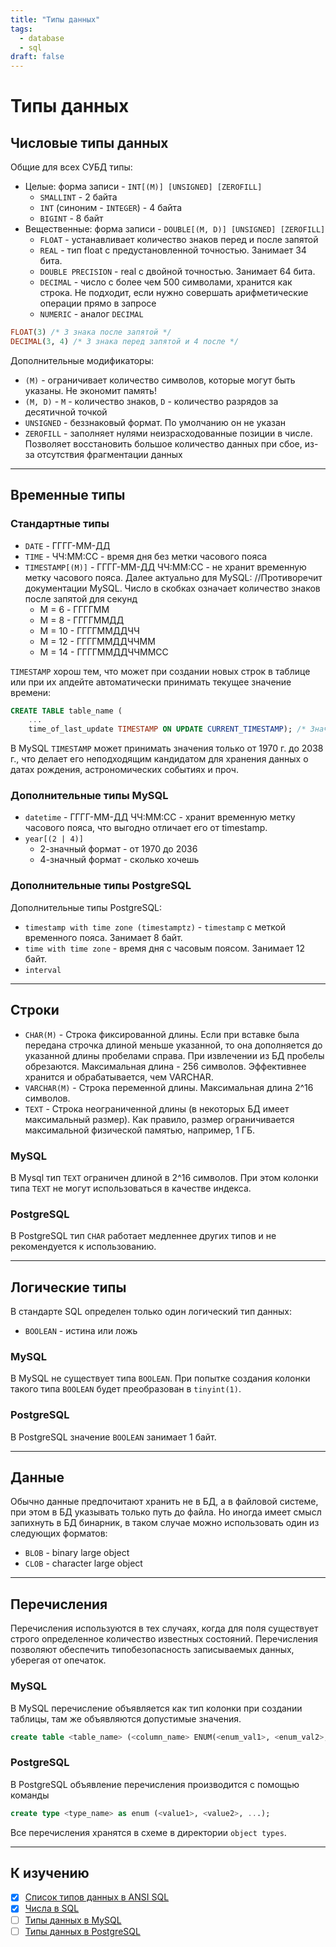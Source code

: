 ```yaml
---
title: "Типы данных"
tags:
  - database
  - sql
draft: false
---
```


# Типы данных

## Числовые типы данных

Общие для всех СУБД типы:
- Целые: форма записи - `INT[(M)] [UNSIGNED] [ZEROFILL]`
    - `SMALLINT` - 2 байта
    - `INT` (синоним - `INTEGER`) - 4 байта
    - `BIGINT` - 8 байт
- Вещественные: форма записи - `DOUBLE[(M, D)] [UNSIGNED] [ZEROFILL]`
    - `FLOAT` - устанавливает количество знаков перед и после запятой
    - `REAL` - тип float с предустановленной точностью. Занимает 34 бита.
    - `DOUBLE PRECISION` - real с двойной точностью. Занимает 64 бита.
    - `DECIMAL` - число с более чем 500 символами, хранится как строка. Не подходит, если нужно совершать арифметические операции прямо в запросе
    - `NUMERIC` - аналог `DECIMAL`

```sql
FLOAT(3) /* 3 знака после запятой */
DECIMAL(3, 4) /* 3 знака перед запятой и 4 после */
```

Дополнительные модификаторы:

- `(M)` - ограничивает количество символов, которые могут быть указаны. Не экономит память!
- `(M, D)` - `M` - количество знаков, `D` - количество разрядов за десятичной точкой
- `UNSIGNED` - беззнаковый формат. По умолчанию он не указан
- `ZEROFILL` - заполняет нулями неизрасходованные позиции в числе. Позволяет восстановить большое количество данных при сбое, из-за отсутствия фрагментации данных


---
## Временные типы

### Стандартные типы

- `DATE` - ГГГГ-ММ-ДД
- `TIME` - ЧЧ:ММ:СС - время дня без метки часового пояса
- `TIMESTAMP[(M)]` - ГГГГ-ММ-ДД ЧЧ:ММ:СС - не хранит временную метку часового пояса. Далее актуально для MySQL: //Противоречит документации MySQL. Число в скобках означает количество знаков после запятой для секунд
    - M = 6 - ГГГГММ
    - М = 8 - ГГГГММДД
    - М = 10 - ГГГГММДДЧЧ
    - М = 12 - ГГГГММДДЧЧММ
    - М = 14 - ГГГГММДДЧЧММСС

`TIMESTAMP` хорош тем, что может при создании новых строк в таблице или при их апдейте автоматически принимать текущее значение времени:
```sql
CREATE TABLE table_name (
    ...
    time_of_last_update TIMESTAMP ON UPDATE CURRENT_TIMESTAMP); /* Значение будет устанавливаться автоматически при апдейте */
```

В MySQL `TIMESTAMP` может принимать значения только от 1970 г. до 2038 г., что делает его неподходящим кандидатом для хранения данных о датах рождения, астрономических событиях и проч.


### Дополнительные типы MySQL

- `datetime` - ГГГГ-ММ-ДД ЧЧ:ММ:СС - хранит временную метку часового пояса, что выгодно отличает его от timestamp.
- `year[(2 | 4)]`
    - 2-значный формат - от 1970 до 2036
    - 4-значный формат - сколько хочешь

### Дополнительные типы PostgreSQL

Дополнительные типы PostgreSQL:

- `timestamp with time zone (timestamptz)` - `timestamp` с меткой временного пояса. Занимает 8 байт.
- `time with time zone` - время дня с часовым поясом. Занимает 12 байт.
- `interval`

---
## Строки

- `CHAR(M)` - Строка фиксированной длины. Если при вставке была передана строчка длиной меньше указанной, то она дополняется до указанной длины пробелами справа. При извлечении из БД пробелы обрезаются. Максимальная длина - 256 символов. Эффективнее хранится и обрабатывается, чем VARCHAR.
- `VARCHAR(M)` - Строка переменной длины. Максимальная длина 2^16 символов.
- `TEXT` - Строка неограниченной длины (в некоторых БД имеет максимальный размер). Как правило, размер ограничивается максимальной физической памятью, например, 1 ГБ.

### MySQL
В Mysql тип `TEXT` ограничен длиной в 2^16 символов. 
При этом колонки типа `TEXT` не могут использоваться в качестве индекса.

### PostgreSQL
В PostgreSQL тип `CHAR` работает медленнее других типов и не рекомендуется к использованию.

---
## Логические типы

В стандарте SQL определен только один логический тип данных:
- `BOOLEAN` - истина или ложь

### MySQL

В MySQL не существует типа `BOOLEAN`. При попытке создания колонки такого типа `BOOLEAN` будет преобразован в `tinyint(1)`.

### PostgreSQL
В PostgreSQL значение `BOOLEAN` занимает 1 байт.

---
## Данные

Обычно данные предпочитают хранить не в БД, а в файловой системе, при этом в БД указывать только путь до файла. Но иногда имеет смысл запихнуть в БД бинарник, в таком случае можно использовать один из следующих форматов:

- `BLOB` - binary large object
- `CLOB` - character large object

---
## Перечисления

Перечисления используются в тех случаях, когда для поля существует строго определенное количество известных состояний. Перечисления позволяют обеспечить типобезопасность записываемых данных, уберегая от опечаток.

### MySQL

В MySQL перечисление объявляется как тип колонки при создании таблицы, там же объявляются допустимые значения.
```sql
create table <table_name> (<column_name> ENUM(<enum_val1>, <enum_val2>, ...));
```

### PostgreSQL

В PostgreSQL объявление перечисления производится с помощью команды
```sql
create type <type_name> as enum (<value1>, <value2>, ...);
```
Все перечисления хранятся в схеме в директории `object types`.

---
## К изучению
- [X] [Список типов данных в ANSI SQL](https://dba.stackexchange.com/questions/53317/databases-are-there-universal-datatypes)
- [X] [Числа в SQL](https://learnsql.com/blog/understanding-numerical-data-types-sql/)
- [ ] [Типы данных в MySQL](https://dev.mysql.com/doc/refman/8.0/en/data-types.html)
- [ ] [Типы данных в PostgreSQL](https://postgrespro.ru/docs/postgresql/11/datatype)